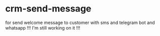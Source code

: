 # crm-send-message
for send welcome message to customer with sms and telegram bot and whatsapp
!!! I'm still working on it !!!
